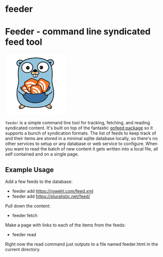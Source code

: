 # feeder

# Feeder - command line syndicated feed tool

<img src="gopher_bowl.png" width="200" alt="Go Gopher with a bowl of RSS feed icons">

`feeder` is a simple command line tool for tracking, fetching, and reading syndicated content.
It's built on top of the fantastic [gofeed package](https://github.com/mmcdole/gofeed) so it supports
a bunch of syndication formats. The list of feeds to keep track of and their items are stored in a
minimal sqlite database locally, so there's no other services to setup or any database or web service
to configure. When you want to read the batch of new content it gets written into a local file, all 
self contained and on a single page.

## Example Usage

Add a few feeds to the database:

* feeder add https://rowehl.com/feed.xml
* feeder add https://pluralistic.net/feed/

Pull down the content:

* feeder fetch

Make a page with links to each of the items from the feeds:

* feeder read

Right now the read command just outputs to a file named feeder.html in the current directory.
